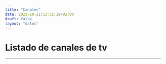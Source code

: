```yaml
---
title: "Canales"
date: 2021-10-21T13:31:19+02:00
draft: false
layout: "datos"
---
```

# Listado de canales de tv

****

